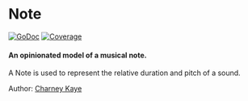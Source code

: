 # Note

[![GoDoc](https://godoc.org/github.com/go-music/music/theory/note?status.svg)](https://godoc.org/github.com/go-music/music/theory/note) [![Coverage](https://img.shields.io/badge/coverage-100%-brightgreen.svg?style=flat)](https://gocover.io/github.com/go-music/music/theory/note)

#### An opinionated model of a musical note.

A Note is used to represent the relative duration and pitch of a sound.

Author: [Charney Kaye](http://w.charney.io)
